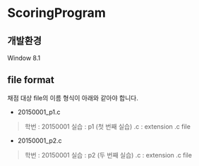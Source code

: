 # ScoringProgram

## 개발환경
Window 8.1

## file format
채점 대상 file의 이름 형식이 아래와 같아야 합니다.
- 20150001_p1.c
> 학번 : 20150001
> 실습 : p1 (첫 번째 실습)
> .c : extension .c file
- 20150001_p2.c
> 학번 : 20150001
> 실습 : p2 (두 번째 실습)
> .c : extension .c file
